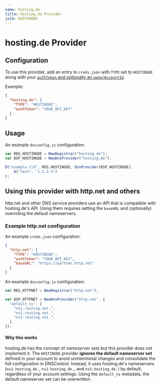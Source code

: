 ```yaml
---
name: hosting.de
title: hosting.de Provider
jsId: HOSTINGDE
---
```


# hosting.de Provider

## Configuration

To use this provider, add an entry to `creds.json` with `TYPE` set to `HOSTINGDE`
along with your [`authToken` and optionally an `ownerAccountId`](https://www.hosting.de/api/#requests-and-authentication).

Example:

```json
{
  "hosting.de": {
    "TYPE": "HOSTINGDE",
    "authToken": "YOUR_API_KEY"
  }
}
```

## Usage

An example `dnsconfig.js` configuration:

```js
var REG_HOSTINGDE = NewRegistrar("hosting.de");
var DSP_HOSTINGDE = NewDnsProvider("hosting.de");

D("example.tld", REG_HOSTINGDE, DnsProvider(DSP_HOSTINGDE),
    A("test", "1.2.3.4")
);
```

## Using this provider with http.net and others

http.net and other DNS service providers use an API that is compatible with hosting.de's API.
Using them requires setting the `baseURL` and (optionally) overriding the default nameservers.

### Example http.net configuration

An example `creds.json` configuration:

```json
{
  "http.net": {
    "TYPE": "HOSTINGDE",
    "authToken": "YOUR_API_KEY",
    "baseURL": "https://partner.http.net"
  }
}
```

An example `dnsconfig.js` configuration:

```js
var REG_HTTPNET = NewRegistrar("http.net");

var DSP_HTTPNET = NewDnsProvider("http.net", {
  "default_ns": [
    "ns1.routing.net.",
    "ns2.routing.net.",
    "ns3.routing.net.",
  ],
});
```

#### Why this works

hosting.de has the concept of _nameserver sets_ but this provider does not implement it.
The `HOSTINGDE` provider **ignores the default nameserver set** defined in your account to avoid unintentional changes and consolidate the full configuration in DNSControl.
Instead, it uses hosting.de's nameservers (`ns1.hosting.de.`, `ns2.hosting.de.`, and `ns3.hosting.de.`) by default, regardless of your account settings.
Using the `default_ns` metadata, the default nameserver set can be overwritten.
